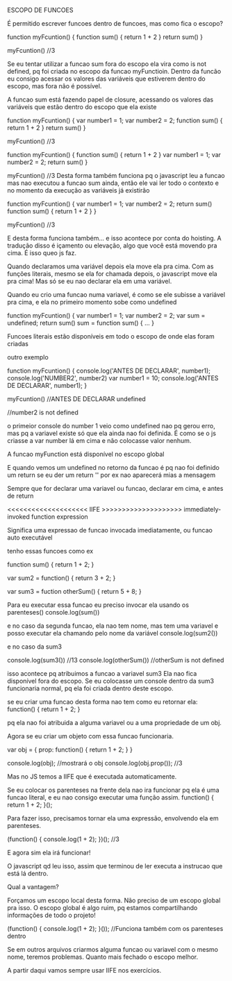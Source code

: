 ESCOPO DE FUNCOES

É permitido escrever funcoes dentro de funcoes, mas como fica o escopo?

function myFcuntion() {
  function sum() {
    return 1 + 2
  }
  return sum()
}

myFcuntion() //3

Se eu tentar utilizar a funcao sum fora do escopo ela vira como is not defined, pq foi criada no escopo da funcao myFunctioin. Dentro da funcão eu consigo acessar os valores das variáveis que estiverem dentro
do escopo, mas fora não é possível.

A funcao sum está fazendo papel de closure, acessando os valores das variáveis que estão dentro
do escopo que ela existe

function myFcuntion() {
  var number1 = 1;
  var number2 = 2;
  function sum() {
    return 1 + 2
  }
  return sum()
}

myFcuntion() //3

function myFcuntion() {
  function sum() {
    return 1 + 2
  }
  var number1 = 1;
  var number2 = 2;
  return sum()
}

myFcuntion() //3
Desta forma também funciona pq o javascript leu a funcao mas nao executou a funcao sum ainda, então
ele vai ler todo o contexto e no momento da execução as variáveis já existirão

function myFcuntion() {
  var number1 = 1;
  var number2 = 2;
  return sum()
  function sum() {
    return 1 + 2
  }
}

myFcuntion() //3

E desta forma funciona também... e isso acontece por conta do hoisting. A tradução disso
é içamento ou elevação, algo que você está movendo pra cima. É isso queo js faz.

Quando declaramos uma variável depois ela move ela pra cima. Com as funções literais,
mesmo se ela for chamada depois, o javascript move ela pra cima! Mas só se eu nao
declarar ela em uma variável.

Quando eu crio uma funcao numa variavel, é como se ele subisse a variável pra cima,
e ela no primeiro momento sobe como undefined

function myFcuntion() {
  var number1 = 1;
  var number2 = 2;
  var sum = undefined;
  return sum()
  sum = function sum() {
    ...
  }
  
  Funcoes literais estão disponíveis em todo o escopo de onde elas foram criadas

  outro exemplo

  function myFcuntion() {
  console.log('ANTES DE DECLARAR', number1);
  console.log('NUMBER2', number2)
  var number1 = 10;
  console.log('ANTES DE DECLARAR', number1);
}

myFcuntion()
//ANTES DE DECLARAR undefined

//number2 is not defined


o primeior console do number 1 veio como undefined nao pq gerou erro, mas pq a variavel
existe só que ela ainda nao foi definida. É como se o js criasse a var number lá em cima 
e não colocasse valor nenhum.

A funcao myFunction está disponível no escopo global

E quando vemos um undefined no retorno da funcao é pq nao foi definido um return
se eu der um return '' por ex nao aparecerá mias a mensagem

Sempre que for declarar uma variavel ou funcao, declarar em cima, e antes de return
  

<<<<<<<<<<<<<<<<<<<< IIFE >>>>>>>>>>>>>>>>>>>>
immediately-invoked function expression

Significa uma expressao de funcao invocada imediatamente, ou funcao auto executável

tenho essas funcoes como ex

function sum() {
  return 1 + 2;
}

var sum2 = function() {
  return 3 + 2;
}

var sum3 = fuction otherSum() {
  return 5 + 8;
}

Para eu executar essa funcao eu preciso invocar ela usando os parenteses()
console.log(sum())

e no caso da segunda funcao, ela nao tem nome, mas tem uma variavel e posso executar
ela chamando pelo nome da variável
console.log(sum2())

e no caso da sum3

console.log(sum3()) //13
console.log(otherSum()) //otherSum is not defined

isso acontece pq atribuimos a funcao a variavel sum3
Ela nao fica disponível fora do escopo. Se eu colocasse um console dentro da sum3
funcionaria normal, pq ela foi criada dentro deste escopo.

se eu criar uma funcao desta forma nao tem como eu retornar ela:
function() {
  return 1 + 2;
}

pq ela nao foi atribuida a alguma variavel ou a uma propriedade de um obj.

Agora se eu criar um objeto com essa funcao funcionaria.

var obj = {
  prop: function() {
    return 1 + 2;
  }
}

console.log(obj); //mostrará o obj
console.log(obj.prop()); //3

Mas no JS temos a IIFE que é executada automaticamente.

Se eu colocar os parenteses na frente dela nao ira funcionar pq ela é uma funcao
literal, e eu nao consigo executar uma função assim.
function() {
  return 1 + 2;
}();

Para fazer isso, precisamos tornar ela uma expressão, envolvendo ela em parenteses.

(function() {
  console.log(1 + 2);
})(); //3

E agora sim ela irá funcionar!

O javascript qd leu isso, assim que terminou de ler executa a instrucao que está lá dentro.

Qual a vantagem?

Forçamos um escopo local desta forma. Não preciso de um escopo global pra isso.
O escopo global é algo ruim, pq estamos compartilhando informações de todo o projeto!

(function() {
  console.log(1 + 2);
}()); //Funciona também com os parenteses dentro

Se em outros arquivos criarmos alguma funcao ou variavel com o mesmo nome, teremos problemas.
Quanto mais fechado o escopo melhor.

A partir daqui vamos sempre usar IIFE nos exercícios.